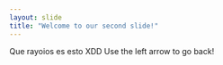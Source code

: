 ```yaml
---
layout: slide
title: "Welcome to our second slide!"
---
```

Que rayoios es esto XDD
Use the left arrow to go back!
